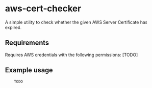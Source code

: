 aws-cert-checker
==============================================================================

A simple utility to check whether the given AWS Server Certificate has expired.

## Requirements
Requires AWS credentials with the following permissions:
[TODO]

## Example usage
```bash
    TODO
```


